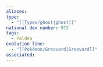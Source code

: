```yaml
---
aliases: 
type:
  - "[[Types/ghost|ghost]]"
national dex number: 972
tags:
  - Paldea
evolution line:
  - "[[Pokémon/Greavard|Greavard]]"
associated: 
---
```

